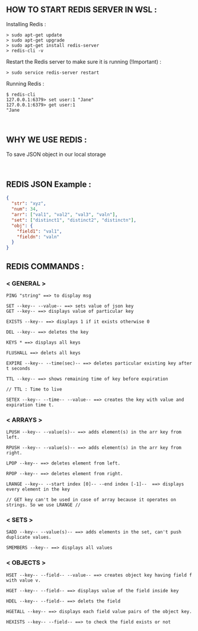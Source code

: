 ## HOW TO START REDIS SERVER IN WSL :

Installing Redis :

```
> sudo apt-get update
> sudo apt-get upgrade
> sudo apt-get install redis-server
> redis-cli -v
```

Restart the Redis server to make sure it is running (!Important) :

```
> sudo service redis-server restart
```

Running Redis :

```
$ redis-cli
127.0.0.1:6379> set user:1 "Jane"
127.0.0.1:6379> get user:1
"Jane
```

<br>

## WHY WE USE REDIS :

To save JSON object in our local storage

<br>

## REDIS JSON Example :

```json
{
  "str": "xyz",
  "num": 34,
  "arr": ["val1", "val2", "val3", "valn"],
  "set": ["distinct1", "distinct2", "distinctn"],
  "obj": {
    "field1": "val1",
    "fieldn": "valn"
  }
}
```

## REDIS COMMANDS :

### < GENERAL >

```
PING "string" ==> to display msg

SET --key-- --value-- ==> sets value of json key
GET --key-- ==> displays value of particular key

EXISTS --key-- ==> displays 1 if it exists otherwise 0

DEL --key-- ==> deletes the key

KEYS * ==> displays all keys

FLUSHALL ==> delets all keys

EXPIRE --key-- --time(sec)-- ==> deletes particular existing key after t seconds

TTL --key-- ==> shows remaining time of key before expiration

// TTL : Time to live

SETEX --key-- --time-- --value-- ==> creates the key with value and expiration time t.
```

### < ARRAYS >

```
LPUSH --key-- --value(s)-- ==> adds element(s) in the arr key from left.

RPUSH --key-- --value(s)-- ==> adds element(s) in the arr key from right.

LPOP --key-- ==> deletes element from left.

RPOP --key-- ==> deletes element from right.

LRANGE --key-- --start index [0]-- --end index [-1]--  ==> displays every element in the key

// GET key can't be used in case of array because it operates on strings. So we use LRANGE //
```

### < SETS >

```
SADD --key-- --value(s)-- ==> adds elements in the set, can't push duplicate values.

SMEMBERS --key-- ==> displays all values
```

### < OBJECTS >

```
HSET --key-- --field-- --value-- ==> creates object key having field f with value v.

HGET --key-- --field-- ==> displays value of the field inside key

HDEL --key-- --field-- ==> delets the field

HGETALL --key-- ==> displays each field value pairs of the object key.

HEXISTS --key-- --field-- ==> to check the field exists or not

```
